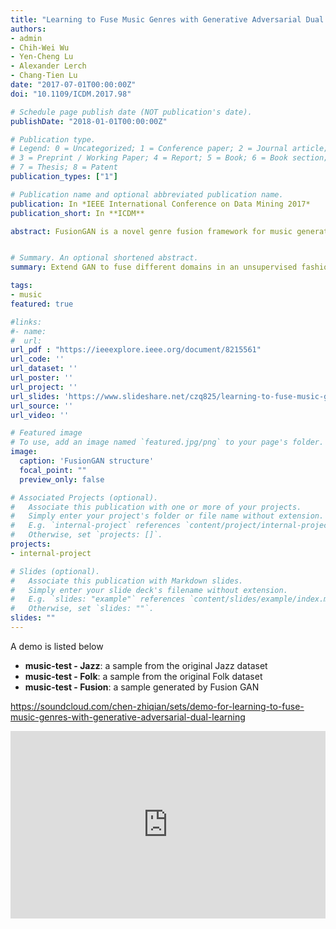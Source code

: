```yaml
---
title: "Learning to Fuse Music Genres with Generative Adversarial Dual Learning"
authors:
- admin
- Chih-Wei Wu
- Yen-Cheng Lu
- Alexander Lerch
- Chang-Tien Lu
date: "2017-07-01T00:00:00Z"
doi: "10.1109/ICDM.2017.98"

# Schedule page publish date (NOT publication's date).
publishDate: "2018-01-01T00:00:00Z"

# Publication type.
# Legend: 0 = Uncategorized; 1 = Conference paper; 2 = Journal article;
# 3 = Preprint / Working Paper; 4 = Report; 5 = Book; 6 = Book section;
# 7 = Thesis; 8 = Patent
publication_types: ["1"]

# Publication name and optional abbreviated publication name.
publication: In *IEEE International Conference on Data Mining 2017*
publication_short: In **ICDM**

abstract: FusionGAN is a novel genre fusion framework for music generation that integrates the strengths of generative adversarial networks and dual learning. In particular, the proposed method offers a dual learning extension that can effectively integrate the styles of the given domains. To efficiently quantify the difference among diverse domains and avoid the vanishing gradient issue, FusionGAN provides a Wasserstein based metric to approximate the distance between the target domain and the existing domains. Adopting the Wasserstein distance, a new domain is created by combining the patterns of the existing domains using adversarial learning. Experimental results on public music datasets demonstrated that our approach could effectively merge two genres.


# Summary. An optional shortened abstract.
summary: Extend GAN to fuse different domains in an unsupervised fashion, which is not only for music fusion but also any other domain.

tags:
- music
featured: true

#links:
#- name:
#  url:
url_pdf : "https://ieeexplore.ieee.org/document/8215561"
url_code: ''
url_dataset: ''
url_poster: ''
url_project: ''
url_slides: 'https://www.slideshare.net/czq825/learning-to-fuse-music-genres-with-generative-adversarial-dual-learning'
url_source: ''
url_video: ''

# Featured image
# To use, add an image named `featured.jpg/png` to your page's folder.
image:
  caption: 'FusionGAN structure'
  focal_point: ""
  preview_only: false

# Associated Projects (optional).
#   Associate this publication with one or more of your projects.
#   Simply enter your project's folder or file name without extension.
#   E.g. `internal-project` references `content/project/internal-project/index.md`.
#   Otherwise, set `projects: []`.
projects:
- internal-project

# Slides (optional).
#   Associate this publication with Markdown slides.
#   Simply enter your slide deck's filename without extension.
#   E.g. `slides: "example"` references `content/slides/example/index.md`.
#   Otherwise, set `slides: ""`.
slides: ""
---
```



A demo is listed below

* **music-test - Jazz**: a sample from the original Jazz dataset
* **music-test - Folk**: a sample from the original Folk dataset
* **music-test - Fusion**: a sample generated by Fusion GAN

https://soundcloud.com/chen-zhiqian/sets/demo-for-learning-to-fuse-music-genres-with-generative-adversarial-dual-learning

<iframe width="100%" height="300" scrolling="no" frameborder="no" allow="autoplay" src="https://w.soundcloud.com/player/?url=https%3A//api.soundcloud.com/playlists/386399813&color=%230a0a0a&auto_play=true&hide_related=false&show_comments=true&show_user=true&show_reposts=false&show_teaser=true&visual=true"></iframe>
